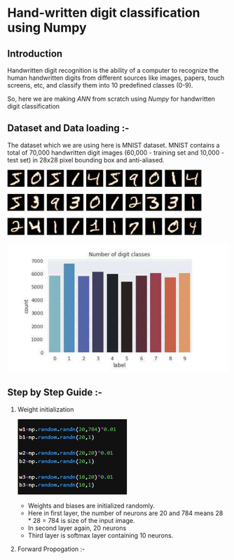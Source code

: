 # Hand-written digit classification using Numpy
## Introduction
Handwritten digit recognition is the ability of a computer to recognize the human handwritten digits from different sources like images, papers, touch screens, etc, and classify them into 10 predefined classes (0-9).

So, here we are making *ANN* from scratch using *Numpy* for handwritten digit classification

## Dataset and Data loading :-
The dataset which we are using here is MNIST dataset. MNIST contains a total of 70,000 handwritten digit images (60,000 - training set and 10,000 - test set) in 28x28 pixel bounding box and anti-aliased.

![](https://github.com/Srishti002/hand-written-digit-classification-using-numpy/blob/main/Screenshot%202024-10-14%20000348.png)

![](https://github.com/Srishti002/hand-written-digit-classification-using-numpy/blob/main/Screenshot%202024-10-14%20000423.png)

## Step by Step Guide :-
1. Weight initialization
   
   ![](https://github.com/Srishti002/hand-written-digit-classification-using-numpy/blob/main/Screenshot%202024-10-14%20002013.png)

   - Weights and biases are initialized randomly.
   - Here in first layer, the number of neurons are 20 and 784 means 28 * 28 = 784 is size of the input image.
   - In second layer again, 20 neurons
   - Third layer is softmax layer containing 10 neurons.
     
2. Forward Propogation :-
   


   
